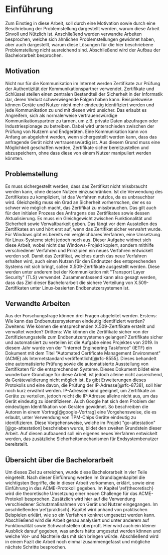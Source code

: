 # Einführung
Zum Einstieg in diese Arbeit, soll durch eine Motivation sowie durch eine Beschriebung der Problemstellung dargestellt werden, warum diese Arbeit Sinvoll und Nützlich ist. Anschließend werden verwandte Arbeiten besprochen, welche sich ähnlichen Problemstellungen gewidmet haben, aber auch dargestellt, warum diese Lösungen für die hier beschriebene Problemstellung nicht ausreichend sind. Abschließend wird der Aufbau der Bachelorarbeit besprochen.

## Motivation
Nicht nur für die Kommunikation im Internet werden Zertifikate zur Prüfung der Authentizität der Kommunikationspartner verwendet. Zertifikate und Schlüssel stellen einen zentralen Bestandteil der Sicherheit in der Informatik dar, deren Verlust schwerwiegende Folgen haben kann. Beispielsweise können Geräte und Nutzer nicht mehr eindeutig identifiziert werden und jede Kommunikation zu und mit diesen wird unsicher. Das erlaubt es Angreifern, sich als normalerweise vertrauenswürdige Kommunikationspartner zu tarnen, um z.B. private Daten abzufragen oder Industriespionage zu betreiben. Dabei wird unterschieden zwischen der Prüfung von Nutzern und Endgeräten. Eine Kommunikation kann von Anfang an abgelehnt werden, wenn sichergestellt werden kann, dass das anfragende Gerät nicht vertrauenswürdig ist. Aus diesem Grund muss eine Möglichkeit geschaffen werden, Zertifikate sicher bereitzustellen und abzuspeichern, ohne dass diese von einem Nutzer manipuliert werden könnten.

## Problemstellung
Es muss sichergestellt werden, dass das Zertifikat nicht missbraucht werden kann, ohne dessen Nutzen einzuschränken. Ist die Verwendung des Zertifikates zu kompliziert, ist das Verfahren nutzlos, da es unbrauchbar wird. Gleichzeitig muss ein Grad an Sicherheit vorherrschen, der es so schwer wie möglich macht, das Zertifikat zu missbrauchen. Das gilt auch für den initialen Prozess des Anfragens des Zertifikates sowie dessen Aktualisierung. Es muss ein Gleichgewicht zwischen Funktionalität und Sicherheit sowie Verwaltbarkeit geben. Das fängt vor dem Ausstellen des Zertifikates an und hört erst auf, wenn das Zertifikat sicher verwahrt wurde. Für Windows gibt es bereits ein vergleichbares Verfahren, eine Umsetzung für Linux-Systeme steht jedoch noch aus. Dieser Aufgabe widmet sich diese Arbeit, wobei nicht das Windows-Projekt kopiert, sondern mithilfe verschiedener Verfahren und Prinzipien ein neues Verfahren entwickelt werden soll. Damit das Zertifikat, welches durch das neue Verfahren erhalten wird, auch einen Nutzen für den Endnutzer des entsprechenden Systems mit sich bringt, sollen X.509-Zertifikate ausgestellt werden. Diese werden unter anderem bei der Kommunikation mit "Transport Layer Security" (TLS) verwendet. Zusammenfassend kann also gesagt werden, dass das Ziel dieser Bachelorarbeit die sichere Verteilung von X.509-Zertifikaten unter Linux-basierten Endbenutzersystemen ist.

## Verwandte Arbeiten
Aus der Forschungsfrage können drei Fragen abgeleitet werden. Erstens: Wie kann das Endbenutzersystemen eindeutig identifiziert werden? Zweitens: Wie können die entsprechenden X.509-Zertifikate erstellt und verwaltet werden? Drittens: Wie können die Zertifikate sicher von der Zertifizierungsstelle zum Endbenutzersystemen gelangen?
Zertifikate sicher und automatisiert zu verteilen ist die Aufgabe eines Projektes von 2019. In diesem Jahr wurde von der "Internet Engineering Taskforce" (IETF) ein Dokument mit dem Titel "Automated Certificate Management Environment" (ACME) als Internetstandard veröffentlicht[@rfc-8555]. Dieses behandelt eine automatisierte Prüfung sowie die automatisierte Ausstellung von Zertifikaten für die entsprechenden Systeme. Dieses Dokument bildet eine wunderbare Grundlage für diese Arbeit, ist jedoch alleine nicht ausreichend, da Gerätevalidierung nicht möglich ist. Es gibt Erweiterungen dieses Protokolls und eine davon, die Prüfung der IP-Adresse[@rfc-8738], soll hier noch kurz erwähnt werden. IP-Adressen sind geeignet, um Zertifikate an Geräte zu verteilen, jedoch reicht die IP-Adresse alleine nicht aus, um das Gerät eindeutig zu identifizieren. Auch Google hat sich dem Problem der eindeutigen Identifikation von Geräten gewidmet. So beschreiben die Autoren in einem Vortrag[@google-Vortrag] eine Vorgehensweise, die es erlaubt, unter Verwendung von TPM-Chips Geräte eindeutig zu identifizieren. Diese Vorgehensweise, welche im Projekt "go-attestation"[@go-attestation] beschrieben wurde, bildet den zweiten Grundstein dieser Arbeit. Auf diesen aufbauend soll ein eigenes neues Verfahren entwickelt werden, das zusätzliche Sicherheitsmechanismen für Endsystembenutzer bereitstellt.
<!-- TODO: Research: auf andere Projekte eingehen die nicht Grundstein der Arbeit sind. (MAC adressen als identifikation vielleicht?) -->

## Übersicht über die Bachelorarbeit
Um dieses Ziel zu erreichen, wurde diese Bachelorarbeit in vier Teile eingeteilt. Nach dieser Einführung werden im Grundlagenkapitel die wichtigsten Begriffe, die in dieser Arbeit vorkommen, erklärt, sowie eine Einführung in das ACME-Protokoll gegeben. Im Kapitel \ref{theoretisch} wird die theoretische Umsetzung einer neuen Challenge für das ACME-Protokoll besprochen. Zusätzlich wird hier auf die Verwendung verschiedener Schutzmaßnahmen von Gerät und Nutzer eingegangen. Im anschließenden \ref{praktisch}. Kapitel wird anhand von praktischen Beispielen erklärt, wie so ein Verfahren konkret umgesetzt werden kann. Abschließend wird die Arbeit genau analysiert und unter anderem auf Funktionalität sowie Schwachstellen überprüft. Hier wird auch ein kleiner Ausblick darauf gegeben, was anders hätte umgesetzt werden können und welche Vor- und Nachteile das mit sich bringen würde. Abschließend wird in einem Fazit die Arbeit noch einmal zusammengefasst und mögliche nächste Schritte besprochen.
